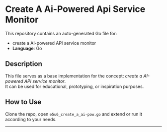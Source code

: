 # Create A Ai-Powered Api Service Monitor

This repository contains an auto-generated Go file for:

- create a AI-powered API service monitor
- **Language**: Go

## Description

This file serves as a base implementation for the concept: *create a AI-powered API service monitor*.  
It can be used for educational, prototyping, or inspiration purposes.

## How to Use

Clone the repo, open `e5u6_create_a_ai-pow.go` and extend or run it according to your needs.

---


